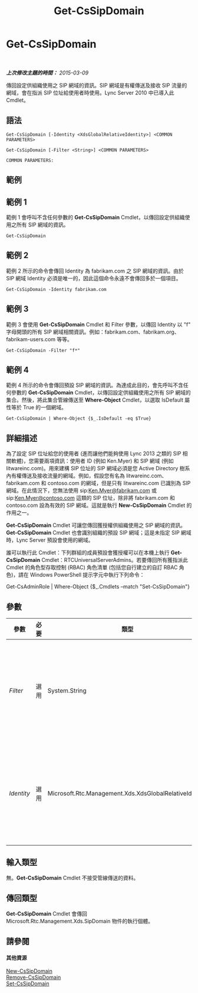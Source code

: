 ﻿---
title: Get-CsSipDomain
TOCTitle: Get-CsSipDomain
ms:assetid: 8a8def42-7b14-40c3-be5a-57905069b405
ms:mtpsurl: https://technet.microsoft.com/zh-tw/library/Gg398701(v=OCS.15)
ms:contentKeyID: 49291591
ms.date: 08/10/2015
mtps_version: v=OCS.15
ms.translationtype: HT
---

# Get-CsSipDomain

 

_**上次修改主題的時間：** 2015-03-09_

傳回設定供組織使用之 SIP 網域的資訊。SIP 網域是有權傳送及接收 SIP 流量的網域，會在指派 SIP 位址給使用者時使用。Lync Server 2010 中已導入此 Cmdlet。

## 語法

    Get-CsSipDomain [-Identity <XdsGlobalRelativeIdentity>] <COMMON PARAMETERS>

    Get-CsSipDomain [-Filter <String>] <COMMON PARAMETERS>

    COMMON PARAMETERS:

## 範例

## 範例 1

範例 1 會呼叫不含任何參數的 **Get-CsSipDomain** Cmdlet，以傳回設定供組織使用之所有 SIP 網域的資訊。

    Get-CsSipDomain

## 範例 2

範例 2 所示的命令會傳回 Identity 為 fabrikam.com 之 SIP 網域的資訊。由於 SIP 網域 Identity 必須是唯一的，因此這個命令永遠不會傳回多於一個項目。

    Get-CsSipDomain -Identity fabrikam.com

## 範例 3

範例 3 會使用 **Get-CsSipDomain** Cmdlet 和 Filter 參數，以傳回 Identity 以 "f" 字母開頭的所有 SIP 網域相關資訊。例如：fabrikam.com、fabrikam.org、fabrikam-users.com 等等。

    Get-CsSipDomain -Filter "f*"

## 範例 4

範例 4 所示的命令會傳回預設 SIP 網域的資訊。為達成此目的，會先呼叫不含任何參數的 **Get-CsSipDomain** Cmdlet，以傳回設定供組織使用之所有 SIP 網域的集合。然後，將此集合管線傳送至 **Where-Object** Cmdlet，以選取 IsDefault 屬性等於 True 的一個網域。

    Get-CsSipDomain | Where-Object {$_.IsDefault -eq $True}

## 詳細描述

為了設定 SIP 位址給您的使用者 (進而讓他們能夠使用 Lync 2013 之類的 SIP 相關軟體)，您需要兩項資訊：使用者 ID (例如 Ken.Myer) 和 SIP 網域 (例如 litwareinc.com)。用來建構 SIP 位址的 SIP 網域必須是您 Active Directory 樹系內有權傳送及接收流量的網域。例如，假設您有名為 litwareinc.com、fabrikam.com 和 contoso.com 的網域，但是只有 litwareinc.com 已識別為 SIP 網域。在此情況下，您無法使用 sip:Ken.Myer@fabrikam.com 或 sip:Ken.Myer@contoso.com 這類的 SIP 位址，除非將 fabrikam.com 和 contoso.com 設為有效的 SIP 網域。這就是執行 **New-CsSipDomain** Cmdlet 的作用之一。

**Get-CsSipDomain** Cmdlet 可讓您傳回獲授權供組織使用之 SIP 網域的資訊。**Get-CsSipDomain** Cmdlet 也會識別組織的預設 SIP 網域；這是未指定 SIP 網域時，Lync Server 預設會使用的網域。

誰可以執行此 Cmdlet：下列群組的成員預設會獲授權可以在本機上執行 **Get-CsSipDomain** Cmdlet：RTCUniversalServerAdmins。若要傳回所有獲指派此 Cmdlet 的角色型存取控制 (RBAC) 角色清單 (包括您自行建立的自訂 RBAC 角色)，請在 Windows PowerShell 提示字元中執行下列命令：

Get-CsAdminRole | Where-Object {$\_.Cmdlets –match "Set-CsSipDomain"}

## 參數


<table>
<colgroup>
<col style="width: 25%" />
<col style="width: 25%" />
<col style="width: 25%" />
<col style="width: 25%" />
</colgroup>
<thead>
<tr class="header">
<th>參數</th>
<th>必要</th>
<th>類型</th>
<th>說明</th>
</tr>
</thead>
<tbody>
<tr class="odd">
<td><p><em>Filter</em></p></td>
<td><p>選用</p></td>
<td><p>System.String</p></td>
<td><p>可讓您在指定要傳回之 SIP 網域的 Identity 時使用萬用字元。例如，篩選值 &quot;*.org&quot; 會傳回其 Identity 以字串值 &quot;.org&quot; 結尾之所有授權 SIP 網域的集合。</p></td>
</tr>
<tr class="even">
<td><p><em>Identity</em></p></td>
<td><p>選用</p></td>
<td><p>Microsoft.Rtc.Management.Xds.XdsGlobalRelativeIdentity</p></td>
<td><p>要傳回之 SIP 網域的完整網域名稱 (FQDN) (例如 fabrikam.com)。如果既未指定此參數也未指定 Filter 參數，則會傳回所有已授權在您組織中使用的 SIP 網域。</p></td>
</tr>
</tbody>
</table>


## 輸入類型

無。**Get-CsSipDomain** Cmdlet 不接受管線傳送的資料。

## 傳回類型

**Get-CsSipDomain** Cmdlet 會傳回 Microsoft.Rtc.Management.Xds.SipDomain 物件的執行個體。

## 請參閱

#### 其他資源

[New-CsSipDomain](new-cssipdomain.md)  
[Remove-CsSipDomain](remove-cssipdomain.md)  
[Set-CsSipDomain](set-cssipdomain.md)

